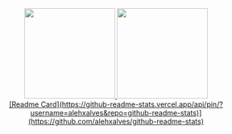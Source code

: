 <div align="center">
  <a href="https://github.com/alehxalves">
  <img height="180em" src="https://github-readme-stats.vercel.app/api?username=alehxalves&show_icons=true&theme=dark&include_all_commits=true&count_private=true"/>
  <img height="180em" src="https://github-readme-stats.vercel.app/api/top-langs/?username=alehxalves&layout=compact&langs_count=7&theme=dark"/>
   <div>
    <a href="https://github.com/Alehxalves/NodeJs">
    [Readme Card](https://github-readme-stats.vercel.app/api/pin/?username=alehxalves&repo=github-readme-stats)](https://github.com/alehxalves/github-readme-stats)
  </div>
</div>
  



